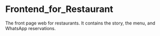 # Frontend_for_Restaurant
The front page web for restaurants. It contains the story, the menu, and WhatsApp reservations.
